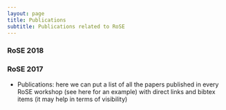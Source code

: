 ```yaml
---
layout: page
title: Publications
subtitle: Publications related to RoSE
---
```


### RoSE 2018

### RoSE 2017


- Publications: here we can put a list of all the papers published in every RoSE workshop (see here for an example) with direct links and bibtex items (it may help in terms of visibility)
